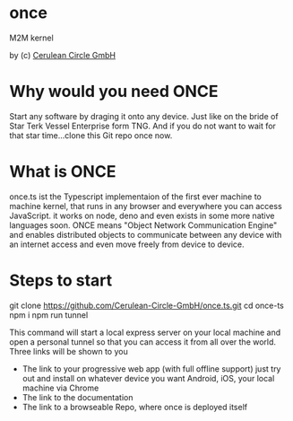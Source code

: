 # once
M2M kernel

by (c) [Cerulean Circle GmbH](https://ceruleancircle.com)

# Why would you need ONCE
Start any software by draging it onto any device. Just like on the bride of Star Terk Vessel Enterprise form TNG.
And if you do not want to wait for that star time...clone this Git repo once now.
# What is ONCE
once.ts ist the Typescript implementaion of the first ever machine to machine kernel, that runs in any browser and everywhere you can access JavaScript. it works on node, deno and even exists in some more native languages soon.
ONCE means "Object Network Communication Engine" and enables distributed objects to communicate between any device with an internet access and even move freely from device to device.

# Steps to start
git clone https://github.com/Cerulean-Circle-GmbH/once.ts.git
cd once-ts
npm i
npm run tunnel

This command will start a local express server on your local machine and open a personal tunnel so that you can access it from all over the world. 
Three links will be shown to you

- The link to your progressive web app (with full offline support) just try out and install on whatever device you want Android, iOS, your local machine via Chrome
- The link to the documentation
- The link to a browseable Repo, where once is deployed itself


